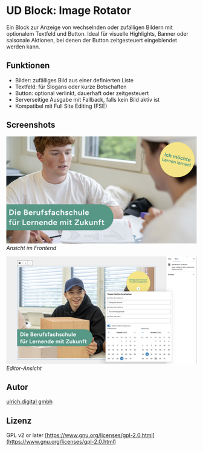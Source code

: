 # UD Block: Image Rotator

Ein Block zur Anzeige von wechselnden oder zufälligen Bildern mit optionalem Textfeld und Button.
Ideal für visuelle Highlights, Banner oder saisonale Aktionen, bei denen der Button zeitgesteuert eingeblendet werden kann.


## Funktionen

- Bilder: zufälliges Bild aus einer definierten Liste
- Textfeld: für Slogans oder kurze Botschaften
- Button: optional verlinkt, dauerhaft oder zeitgesteuert
- Serverseitige Ausgabe mit Fallback, falls kein Bild aktiv ist
- Kompatibel mit Full Site Editing (FSE)


## Screenshots

![Frontend-Ansicht](./assets/ud-image-rotator.png)
*Ansicht im Frontend*

![Editor-Ansicht](./assets/ud-image-rotator_02.png)
*Editor-Ansicht*


## Autor

[ulrich.digital gmbh](https://ulrich.digital)


## Lizenz

GPL v2 or later
[https://www.gnu.org/licenses/gpl-2.0.html](https://www.gnu.org/licenses/gpl-2.0.html)